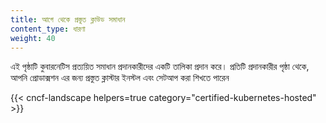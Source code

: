 ```yaml
---
title: আগে থেকে প্রস্তুত ক্লাউড সমাধান
content_type: ধারণা
weight: 40
---
```

<!-- overview -->

এই পৃষ্ঠাটি কুবারনেটিস প্রত্যয়িত সমাধান প্রদানকারীদের একটি তালিকা প্রদান করে। প্রতিটি প্রদানকারীর  পৃষ্ঠা থেকে, আপনি   প্রোডাক্সশন এর জন্য প্রস্তুত ক্লাস্টার  ইনস্টল এবং সেটআপ করা শিখতে পারেন

<!-- body -->

{{< cncf-landscape helpers=true category="certified-kubernetes-hosted" >}}

